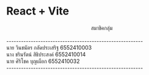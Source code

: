 # React + Vite

<center>สมาชิคกลุ่ม</center><br>
--------------------------------------------------------<br>
นาย  วินชนัตร  กลัดประเสริฐ   6552410003<br>
นาง  ชรินรัตน์  สิธิประสงค์     6552410014<br>
นาย  ศิริโชค   บุญเผือก      6552410032<br>
--------------------------------------------------------
